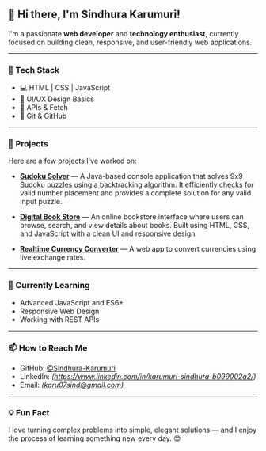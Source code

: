 ## 👋 Hi there, I'm Sindhura Karumuri!

I'm a passionate **web developer** and **technology enthusiast**, currently focused on building clean, responsive, and user-friendly web applications.

---

### 🔧 Tech Stack
- 💻 HTML | CSS | JavaScript  
- 🎨 UI/UX Design Basics  
- 📡 APIs & Fetch  
- 🔧 Git & GitHub  

---

### 🚀 Projects

Here are a few projects I've worked on:

- **[Sudoku Solver](https://github.com/Sindhura-Karumuri/Sudoku-Solver)** — A Java-based console application that solves 9x9 Sudoku puzzles using a backtracking algorithm. It efficiently checks for valid number placement and provides a complete solution for any valid input puzzle.

- **[Digital Book Store](https://github.com/Sindhura-Karumuri/DigitalBookStore)** —  An online bookstore interface where users can browse, search, and view details about books. Built using HTML, CSS, and JavaScript with a clean UI and responsive design.

- **[Realtime Currency Converter](https://github.com/Sindhura-Karumuri/realtime-currency-converter)** — A web app to convert currencies using live exchange rates.


---

### 🌱 Currently Learning

- Advanced JavaScript and ES6+  
- Responsive Web Design  
- Working with REST APIs  

---

### 📫 How to Reach Me

- GitHub: [@Sindhura-Karumuri](https://github.com/Sindhura-Karumuri)  
- LinkedIn: *(https://www.linkedin.com/in/karumuri-sindhura-b099002a2/)*  
- Email: *(karu07sind@gmail.com)*

---

### 💡 Fun Fact

I love turning complex problems into simple, elegant solutions — and I enjoy the process of learning something new every day. 😊
